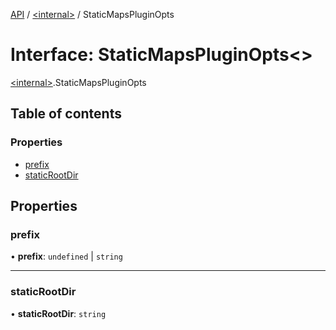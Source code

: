 [API](../README.md) / [\<internal\>](../modules/internal_.md) / StaticMapsPluginOpts

# Interface: StaticMapsPluginOpts\<\>

[\<internal\>](../modules/internal_.md).StaticMapsPluginOpts

## Table of contents

### Properties

- [prefix](internal_.StaticMapsPluginOpts.md#prefix)
- [staticRootDir](internal_.StaticMapsPluginOpts.md#staticrootdir)

## Properties

### prefix

• **prefix**: `undefined` \| `string`

___

### staticRootDir

• **staticRootDir**: `string`
